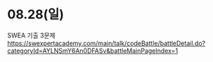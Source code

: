 # 08.28(일)

SWEA 기출 3문제
https://swexpertacademy.com/main/talk/codeBattle/battleDetail.do?categoryId=AYLNSmY6An0DFASv&battleMainPageIndex=1
